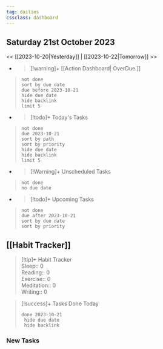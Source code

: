 ```yaml
---
tag: dailies
cssclass: dashboard
---
```

## Saturday 21st October 2023

<< [[2023-10-20|Yesterday]] | [[2023-10-22|Tomorrow]] >>

- > [!warning]+ [[Action Dashboard| OverDue ]]
> ```tasks
> not done
> sort by due date
> due before 2023-10-21
> hide due date
> hide backlink
> limit 5
> ```

- > [!todo]+ Today's Tasks
> ```tasks
> not done
> due 2023-10-21
> sort by path
> sort by priority
> hide due date
> hide backlink
> limit 5
> ```

- > [!Warning]+ Unscheduled Tasks  
 > ```tasks  
 > not done  
 > no due date

- > [!todo]+ Upcoming Tasks
> ```tasks  
> not done  
> due after 2023-10-21  
> sort by due date
> sort by priority  

## [[Habit Tracker]]
> [!tip]+ Habit Tracker  
> Sleep:: 0  
> Reading:: 0  
> Exercise:: 0  
> Meditation:: 0  
> Writing:: 0


> [!success]+ Tasks Done Today
> ```tasks 
> done 2023-10-21
>  hide due date
>  hide backlink
### New Tasks

